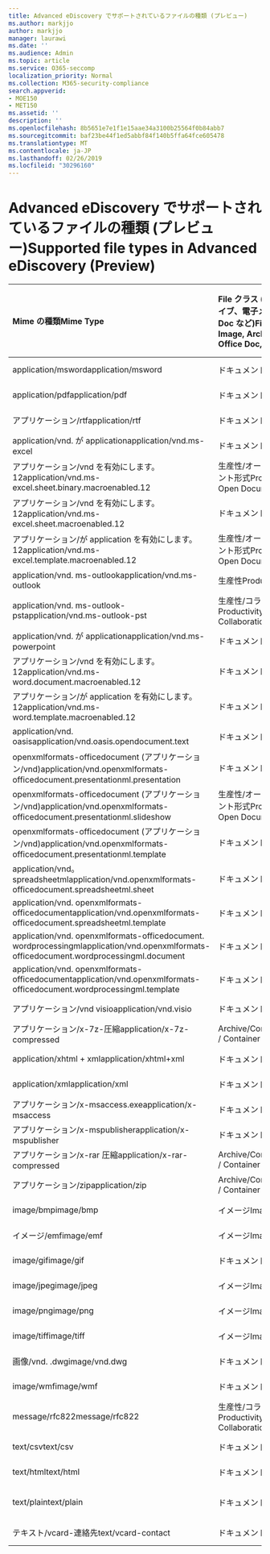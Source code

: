 ```yaml
---
title: Advanced eDiscovery でサポートされているファイルの種類 (プレビュー)
ms.author: markjjo
author: markjjo
manager: laurawi
ms.date: ''
ms.audience: Admin
ms.topic: article
ms.service: O365-seccomp
localization_priority: Normal
ms.collection: M365-security-compliance
search.appverid:
- MOE150
- MET150
ms.assetid: ''
description: ''
ms.openlocfilehash: 8b5651e7e1f1e15aae34a3100b25564f0b84abb7
ms.sourcegitcommit: baf23be44f1ed5abbf84f140b5ffa64fce605478
ms.translationtype: MT
ms.contentlocale: ja-JP
ms.lasthandoff: 02/26/2019
ms.locfileid: "30296160"
---
```

# <a name="supported-file-types-in-advanced-ediscovery-preview"></a><span data-ttu-id="bf7dd-102">Advanced eDiscovery でサポートされているファイルの種類 (プレビュー)</span><span class="sxs-lookup"><span data-stu-id="bf7dd-102">Supported file types in Advanced eDiscovery (Preview)</span></span>


| <span data-ttu-id="bf7dd-103">Mime の種類</span><span class="sxs-lookup"><span data-stu-id="bf7dd-103">Mime Type</span></span> | <span data-ttu-id="bf7dd-104">File クラス (画像、アーカイブ、電子メール、Office Doc など)</span><span class="sxs-lookup"><span data-stu-id="bf7dd-104">File Class (i.e. Image, Archive, Email, Office Doc, etc.)</span></span> | <span data-ttu-id="bf7dd-105">ネイティブビューアー</span><span class="sxs-lookup"><span data-stu-id="bf7dd-105">Native Viewer</span></span> | <span data-ttu-id="bf7dd-106">テキスト</span><span class="sxs-lookup"><span data-stu-id="bf7dd-106">Text</span></span> | <span data-ttu-id="bf7dd-107">ビューアーに注釈を付ける</span><span class="sxs-lookup"><span data-stu-id="bf7dd-107">Annotate Viewer</span></span> | <span data-ttu-id="bf7dd-108">コンテナーの抽出</span><span class="sxs-lookup"><span data-stu-id="bf7dd-108">Container Extraction</span></span> | <span data-ttu-id="bf7dd-109">可能な拡張機能</span><span class="sxs-lookup"><span data-stu-id="bf7dd-109">Possible Extensions</span></span> |
| :- | :- | :- | :- | :- | :- | :- |
| <span data-ttu-id="bf7dd-110">application/msword</span><span class="sxs-lookup"><span data-stu-id="bf7dd-110">application/msword</span></span> | <span data-ttu-id="bf7dd-111">ドキュメント</span><span class="sxs-lookup"><span data-stu-id="bf7dd-111">Document</span></span> | <span data-ttu-id="bf7dd-112">はい</span><span class="sxs-lookup"><span data-stu-id="bf7dd-112">Yes</span></span> | <span data-ttu-id="bf7dd-113">はい</span><span class="sxs-lookup"><span data-stu-id="bf7dd-113">Yes</span></span> | <span data-ttu-id="bf7dd-114">Yes</span><span class="sxs-lookup"><span data-stu-id="bf7dd-114">Yes</span></span> | <span data-ttu-id="bf7dd-115">なし</span><span class="sxs-lookup"><span data-stu-id="bf7dd-115">No</span></span> | <span data-ttu-id="bf7dd-116">.doc、.dat</span><span class="sxs-lookup"><span data-stu-id="bf7dd-116">.doc; .dat</span></span> |
| <span data-ttu-id="bf7dd-117">application/pdf</span><span class="sxs-lookup"><span data-stu-id="bf7dd-117">application/pdf</span></span> | <span data-ttu-id="bf7dd-118">ドキュメント</span><span class="sxs-lookup"><span data-stu-id="bf7dd-118">Document</span></span> | <span data-ttu-id="bf7dd-119">はい</span><span class="sxs-lookup"><span data-stu-id="bf7dd-119">Yes</span></span> | <span data-ttu-id="bf7dd-120">はい</span><span class="sxs-lookup"><span data-stu-id="bf7dd-120">Yes</span></span> | <span data-ttu-id="bf7dd-121">Yes</span><span class="sxs-lookup"><span data-stu-id="bf7dd-121">Yes</span></span> | <span data-ttu-id="bf7dd-122">なし</span><span class="sxs-lookup"><span data-stu-id="bf7dd-122">No</span></span> | <span data-ttu-id="bf7dd-123">.pdf</span><span class="sxs-lookup"><span data-stu-id="bf7dd-123">.pdf</span></span> |
| <span data-ttu-id="bf7dd-124">アプリケーション/rtf</span><span class="sxs-lookup"><span data-stu-id="bf7dd-124">application/rtf</span></span> | <span data-ttu-id="bf7dd-125">ドキュメント</span><span class="sxs-lookup"><span data-stu-id="bf7dd-125">Document</span></span> | <span data-ttu-id="bf7dd-126">はい</span><span class="sxs-lookup"><span data-stu-id="bf7dd-126">Yes</span></span> | <span data-ttu-id="bf7dd-127">はい</span><span class="sxs-lookup"><span data-stu-id="bf7dd-127">Yes</span></span> | <span data-ttu-id="bf7dd-128">Yes</span><span class="sxs-lookup"><span data-stu-id="bf7dd-128">Yes</span></span> | <span data-ttu-id="bf7dd-129">なし</span><span class="sxs-lookup"><span data-stu-id="bf7dd-129">No</span></span> | <span data-ttu-id="bf7dd-130">.rtf;。.doc</span><span class="sxs-lookup"><span data-stu-id="bf7dd-130">.rtf;.doc</span></span> |
| <span data-ttu-id="bf7dd-131">application/vnd. が application</span><span class="sxs-lookup"><span data-stu-id="bf7dd-131">application/vnd.ms-excel</span></span> | <span data-ttu-id="bf7dd-132">ドキュメント</span><span class="sxs-lookup"><span data-stu-id="bf7dd-132">Document</span></span> | <span data-ttu-id="bf7dd-133">はい</span><span class="sxs-lookup"><span data-stu-id="bf7dd-133">Yes</span></span> | <span data-ttu-id="bf7dd-134">はい</span><span class="sxs-lookup"><span data-stu-id="bf7dd-134">Yes</span></span> | <span data-ttu-id="bf7dd-135">Yes</span><span class="sxs-lookup"><span data-stu-id="bf7dd-135">Yes</span></span> | <span data-ttu-id="bf7dd-136">なし</span><span class="sxs-lookup"><span data-stu-id="bf7dd-136">No</span></span> | <span data-ttu-id="bf7dd-137">.xls、.dat</span><span class="sxs-lookup"><span data-stu-id="bf7dd-137">.xls; .dat</span></span> |
| <span data-ttu-id="bf7dd-138">アプリケーション/vnd を有効にします。12</span><span class="sxs-lookup"><span data-stu-id="bf7dd-138">application/vnd.ms-excel.sheet.binary.macroenabled.12</span></span> | <span data-ttu-id="bf7dd-139">生産性/オープンドキュメント形式</span><span class="sxs-lookup"><span data-stu-id="bf7dd-139">Productivity / Open Document Format</span></span> | <span data-ttu-id="bf7dd-140">はい</span><span class="sxs-lookup"><span data-stu-id="bf7dd-140">Yes</span></span> | <span data-ttu-id="bf7dd-141">Yes</span><span class="sxs-lookup"><span data-stu-id="bf7dd-141">Yes</span></span> | <span data-ttu-id="bf7dd-142">×</span><span class="sxs-lookup"><span data-stu-id="bf7dd-142">No</span></span> | <span data-ttu-id="bf7dd-143">いいえ</span><span class="sxs-lookup"><span data-stu-id="bf7dd-143">No</span></span> | <span data-ttu-id="bf7dd-144">.xlsb</span><span class="sxs-lookup"><span data-stu-id="bf7dd-144">.xlsb</span></span> |
| <span data-ttu-id="bf7dd-145">アプリケーション/vnd を有効にします。12</span><span class="sxs-lookup"><span data-stu-id="bf7dd-145">application/vnd.ms-excel.sheet.macroenabled.12</span></span> | <span data-ttu-id="bf7dd-146">ドキュメント</span><span class="sxs-lookup"><span data-stu-id="bf7dd-146">Document</span></span> | <span data-ttu-id="bf7dd-147">はい</span><span class="sxs-lookup"><span data-stu-id="bf7dd-147">Yes</span></span> | <span data-ttu-id="bf7dd-148">はい</span><span class="sxs-lookup"><span data-stu-id="bf7dd-148">Yes</span></span> | <span data-ttu-id="bf7dd-149">Yes</span><span class="sxs-lookup"><span data-stu-id="bf7dd-149">Yes</span></span> | <span data-ttu-id="bf7dd-150">なし</span><span class="sxs-lookup"><span data-stu-id="bf7dd-150">No</span></span> | <span data-ttu-id="bf7dd-151">.xlsm</span><span class="sxs-lookup"><span data-stu-id="bf7dd-151">.xlsm</span></span> |
| <span data-ttu-id="bf7dd-152">アプリケーション/が application を有効にします。12</span><span class="sxs-lookup"><span data-stu-id="bf7dd-152">application/vnd.ms-excel.template.macroenabled.12</span></span> | <span data-ttu-id="bf7dd-153">生産性/オープンドキュメント形式</span><span class="sxs-lookup"><span data-stu-id="bf7dd-153">Productivity / Open Document Format</span></span> | <span data-ttu-id="bf7dd-154">いいえ</span><span class="sxs-lookup"><span data-stu-id="bf7dd-154">No</span></span> | <span data-ttu-id="bf7dd-155">はい</span><span class="sxs-lookup"><span data-stu-id="bf7dd-155">Yes</span></span> | <span data-ttu-id="bf7dd-156">×</span><span class="sxs-lookup"><span data-stu-id="bf7dd-156">No</span></span> | <span data-ttu-id="bf7dd-157">いいえ</span><span class="sxs-lookup"><span data-stu-id="bf7dd-157">No</span></span> | <span data-ttu-id="bf7dd-158">.xltm</span><span class="sxs-lookup"><span data-stu-id="bf7dd-158">.xltm</span></span> |
| <span data-ttu-id="bf7dd-159">application/vnd. ms-outlook</span><span class="sxs-lookup"><span data-stu-id="bf7dd-159">application/vnd.ms-outlook</span></span> | <span data-ttu-id="bf7dd-160">生産性</span><span class="sxs-lookup"><span data-stu-id="bf7dd-160">Productivity</span></span> | <span data-ttu-id="bf7dd-161">いいえ</span><span class="sxs-lookup"><span data-stu-id="bf7dd-161">No</span></span> | <span data-ttu-id="bf7dd-162">いいえ</span><span class="sxs-lookup"><span data-stu-id="bf7dd-162">No</span></span> | <span data-ttu-id="bf7dd-163">いいえ</span><span class="sxs-lookup"><span data-stu-id="bf7dd-163">No</span></span> | <span data-ttu-id="bf7dd-164">いいえ</span><span class="sxs-lookup"><span data-stu-id="bf7dd-164">No</span></span> | <span data-ttu-id="bf7dd-165">.msg</span><span class="sxs-lookup"><span data-stu-id="bf7dd-165">.msg</span></span> |
| <span data-ttu-id="bf7dd-166">application/vnd. ms-outlook-pst</span><span class="sxs-lookup"><span data-stu-id="bf7dd-166">application/vnd.ms-outlook-pst</span></span> | <span data-ttu-id="bf7dd-167">生産性/コラボレーション</span><span class="sxs-lookup"><span data-stu-id="bf7dd-167">Productivity / Collaboration</span></span> | <span data-ttu-id="bf7dd-168">いいえ</span><span class="sxs-lookup"><span data-stu-id="bf7dd-168">No</span></span> | <span data-ttu-id="bf7dd-169">いいえ</span><span class="sxs-lookup"><span data-stu-id="bf7dd-169">No</span></span> | <span data-ttu-id="bf7dd-170">いいえ</span><span class="sxs-lookup"><span data-stu-id="bf7dd-170">No</span></span> | <span data-ttu-id="bf7dd-171">はい</span><span class="sxs-lookup"><span data-stu-id="bf7dd-171">Yes</span></span> | <span data-ttu-id="bf7dd-172">.pst</span><span class="sxs-lookup"><span data-stu-id="bf7dd-172">.pst</span></span> |
| <span data-ttu-id="bf7dd-173">application/vnd. が application</span><span class="sxs-lookup"><span data-stu-id="bf7dd-173">application/vnd.ms-powerpoint</span></span> | <span data-ttu-id="bf7dd-174">ドキュメント</span><span class="sxs-lookup"><span data-stu-id="bf7dd-174">Document</span></span> | <span data-ttu-id="bf7dd-175">はい</span><span class="sxs-lookup"><span data-stu-id="bf7dd-175">Yes</span></span> | <span data-ttu-id="bf7dd-176">はい</span><span class="sxs-lookup"><span data-stu-id="bf7dd-176">Yes</span></span> | <span data-ttu-id="bf7dd-177">Yes</span><span class="sxs-lookup"><span data-stu-id="bf7dd-177">Yes</span></span> | <span data-ttu-id="bf7dd-178">なし</span><span class="sxs-lookup"><span data-stu-id="bf7dd-178">No</span></span> | <span data-ttu-id="bf7dd-179">.ppt; .pps;。なべ</span><span class="sxs-lookup"><span data-stu-id="bf7dd-179">.ppt; .pps;.pot</span></span> |
| <span data-ttu-id="bf7dd-180">アプリケーション/vnd を有効にします。12</span><span class="sxs-lookup"><span data-stu-id="bf7dd-180">application/vnd.ms-word.document.macroenabled.12</span></span> | <span data-ttu-id="bf7dd-181">ドキュメント</span><span class="sxs-lookup"><span data-stu-id="bf7dd-181">Document</span></span> | <span data-ttu-id="bf7dd-182">はい</span><span class="sxs-lookup"><span data-stu-id="bf7dd-182">Yes</span></span> | <span data-ttu-id="bf7dd-183">はい</span><span class="sxs-lookup"><span data-stu-id="bf7dd-183">Yes</span></span> | <span data-ttu-id="bf7dd-184">Yes</span><span class="sxs-lookup"><span data-stu-id="bf7dd-184">Yes</span></span> | <span data-ttu-id="bf7dd-185">なし</span><span class="sxs-lookup"><span data-stu-id="bf7dd-185">No</span></span> | <span data-ttu-id="bf7dd-186">.docm</span><span class="sxs-lookup"><span data-stu-id="bf7dd-186">.docm</span></span> |
| <span data-ttu-id="bf7dd-187">アプリケーション/が application を有効にします。12</span><span class="sxs-lookup"><span data-stu-id="bf7dd-187">application/vnd.ms-word.template.macroenabled.12</span></span> | <span data-ttu-id="bf7dd-188">ドキュメント</span><span class="sxs-lookup"><span data-stu-id="bf7dd-188">Document</span></span> | <span data-ttu-id="bf7dd-189">はい</span><span class="sxs-lookup"><span data-stu-id="bf7dd-189">Yes</span></span> | <span data-ttu-id="bf7dd-190">はい</span><span class="sxs-lookup"><span data-stu-id="bf7dd-190">Yes</span></span> | <span data-ttu-id="bf7dd-191">Yes</span><span class="sxs-lookup"><span data-stu-id="bf7dd-191">Yes</span></span> | <span data-ttu-id="bf7dd-192">なし</span><span class="sxs-lookup"><span data-stu-id="bf7dd-192">No</span></span> | <span data-ttu-id="bf7dd-193">.dotm</span><span class="sxs-lookup"><span data-stu-id="bf7dd-193">.dotm</span></span> |
| <span data-ttu-id="bf7dd-194">application/vnd. oasis</span><span class="sxs-lookup"><span data-stu-id="bf7dd-194">application/vnd.oasis.opendocument.text</span></span> | <span data-ttu-id="bf7dd-195">ドキュメント</span><span class="sxs-lookup"><span data-stu-id="bf7dd-195">Document</span></span> | <span data-ttu-id="bf7dd-196">はい</span><span class="sxs-lookup"><span data-stu-id="bf7dd-196">Yes</span></span> | <span data-ttu-id="bf7dd-197">はい</span><span class="sxs-lookup"><span data-stu-id="bf7dd-197">Yes</span></span> | <span data-ttu-id="bf7dd-198">Yes</span><span class="sxs-lookup"><span data-stu-id="bf7dd-198">Yes</span></span> | <span data-ttu-id="bf7dd-199">なし</span><span class="sxs-lookup"><span data-stu-id="bf7dd-199">No</span></span> | <span data-ttu-id="bf7dd-200">odt</span><span class="sxs-lookup"><span data-stu-id="bf7dd-200">.odt;</span></span>  |
| <span data-ttu-id="bf7dd-201">openxmlformats-officedocument (アプリケーション/vnd)</span><span class="sxs-lookup"><span data-stu-id="bf7dd-201">application/vnd.openxmlformats-officedocument.presentationml.presentation</span></span> | <span data-ttu-id="bf7dd-202">ドキュメント</span><span class="sxs-lookup"><span data-stu-id="bf7dd-202">Document</span></span> | <span data-ttu-id="bf7dd-203">はい</span><span class="sxs-lookup"><span data-stu-id="bf7dd-203">Yes</span></span> | <span data-ttu-id="bf7dd-204">はい</span><span class="sxs-lookup"><span data-stu-id="bf7dd-204">Yes</span></span> | <span data-ttu-id="bf7dd-205">Yes</span><span class="sxs-lookup"><span data-stu-id="bf7dd-205">Yes</span></span> | <span data-ttu-id="bf7dd-206">なし</span><span class="sxs-lookup"><span data-stu-id="bf7dd-206">No</span></span> | <span data-ttu-id="bf7dd-207">.pptx</span><span class="sxs-lookup"><span data-stu-id="bf7dd-207">.pptx</span></span> |
| <span data-ttu-id="bf7dd-208">openxmlformats-officedocument (アプリケーション/vnd)</span><span class="sxs-lookup"><span data-stu-id="bf7dd-208">application/vnd.openxmlformats-officedocument.presentationml.slideshow</span></span> | <span data-ttu-id="bf7dd-209">生産性/オープンドキュメント形式</span><span class="sxs-lookup"><span data-stu-id="bf7dd-209">Productivity / Open Document Format</span></span> | <span data-ttu-id="bf7dd-210">はい</span><span class="sxs-lookup"><span data-stu-id="bf7dd-210">Yes</span></span> | <span data-ttu-id="bf7dd-211">はい</span><span class="sxs-lookup"><span data-stu-id="bf7dd-211">Yes</span></span> | <span data-ttu-id="bf7dd-212">Yes</span><span class="sxs-lookup"><span data-stu-id="bf7dd-212">Yes</span></span> | <span data-ttu-id="bf7dd-213">なし</span><span class="sxs-lookup"><span data-stu-id="bf7dd-213">No</span></span> | <span data-ttu-id="bf7dd-214">. ppsx</span><span class="sxs-lookup"><span data-stu-id="bf7dd-214">.ppsx</span></span> |
| <span data-ttu-id="bf7dd-215">openxmlformats-officedocument (アプリケーション/vnd)</span><span class="sxs-lookup"><span data-stu-id="bf7dd-215">application/vnd.openxmlformats-officedocument.presentationml.template</span></span> | <span data-ttu-id="bf7dd-216">ドキュメント</span><span class="sxs-lookup"><span data-stu-id="bf7dd-216">Document</span></span> | <span data-ttu-id="bf7dd-217">はい</span><span class="sxs-lookup"><span data-stu-id="bf7dd-217">Yes</span></span> | <span data-ttu-id="bf7dd-218">はい</span><span class="sxs-lookup"><span data-stu-id="bf7dd-218">Yes</span></span> | <span data-ttu-id="bf7dd-219">Yes</span><span class="sxs-lookup"><span data-stu-id="bf7dd-219">Yes</span></span> | <span data-ttu-id="bf7dd-220">なし</span><span class="sxs-lookup"><span data-stu-id="bf7dd-220">No</span></span> | <span data-ttu-id="bf7dd-221">.potx</span><span class="sxs-lookup"><span data-stu-id="bf7dd-221">.potx</span></span> |
| <span data-ttu-id="bf7dd-222">application/vnd。 spreadsheetml</span><span class="sxs-lookup"><span data-stu-id="bf7dd-222">application/vnd.openxmlformats-officedocument.spreadsheetml.sheet</span></span> | <span data-ttu-id="bf7dd-223">ドキュメント</span><span class="sxs-lookup"><span data-stu-id="bf7dd-223">Document</span></span> | <span data-ttu-id="bf7dd-224">はい</span><span class="sxs-lookup"><span data-stu-id="bf7dd-224">Yes</span></span> | <span data-ttu-id="bf7dd-225">はい</span><span class="sxs-lookup"><span data-stu-id="bf7dd-225">Yes</span></span> | <span data-ttu-id="bf7dd-226">Yes</span><span class="sxs-lookup"><span data-stu-id="bf7dd-226">Yes</span></span> | <span data-ttu-id="bf7dd-227">なし</span><span class="sxs-lookup"><span data-stu-id="bf7dd-227">No</span></span> | <span data-ttu-id="bf7dd-228">.xlsx</span><span class="sxs-lookup"><span data-stu-id="bf7dd-228">.xlsx</span></span> |
| <span data-ttu-id="bf7dd-229">application/vnd. openxmlformats-officedocument</span><span class="sxs-lookup"><span data-stu-id="bf7dd-229">application/vnd.openxmlformats-officedocument.spreadsheetml.template</span></span> | <span data-ttu-id="bf7dd-230">ドキュメント</span><span class="sxs-lookup"><span data-stu-id="bf7dd-230">Document</span></span> | <span data-ttu-id="bf7dd-231">はい</span><span class="sxs-lookup"><span data-stu-id="bf7dd-231">Yes</span></span> | <span data-ttu-id="bf7dd-232">はい</span><span class="sxs-lookup"><span data-stu-id="bf7dd-232">Yes</span></span> | <span data-ttu-id="bf7dd-233">Yes</span><span class="sxs-lookup"><span data-stu-id="bf7dd-233">Yes</span></span> | <span data-ttu-id="bf7dd-234">なし</span><span class="sxs-lookup"><span data-stu-id="bf7dd-234">No</span></span> | <span data-ttu-id="bf7dd-235">.xltx</span><span class="sxs-lookup"><span data-stu-id="bf7dd-235">.xltx</span></span> |
| <span data-ttu-id="bf7dd-236">application/vnd. openxmlformats-officedocument. wordprocessingml</span><span class="sxs-lookup"><span data-stu-id="bf7dd-236">application/vnd.openxmlformats-officedocument.wordprocessingml.document</span></span> | <span data-ttu-id="bf7dd-237">ドキュメント</span><span class="sxs-lookup"><span data-stu-id="bf7dd-237">Document</span></span> | <span data-ttu-id="bf7dd-238">はい</span><span class="sxs-lookup"><span data-stu-id="bf7dd-238">Yes</span></span> | <span data-ttu-id="bf7dd-239">はい</span><span class="sxs-lookup"><span data-stu-id="bf7dd-239">Yes</span></span> | <span data-ttu-id="bf7dd-240">Yes</span><span class="sxs-lookup"><span data-stu-id="bf7dd-240">Yes</span></span> | <span data-ttu-id="bf7dd-241">なし</span><span class="sxs-lookup"><span data-stu-id="bf7dd-241">No</span></span> | <span data-ttu-id="bf7dd-242">.docx</span><span class="sxs-lookup"><span data-stu-id="bf7dd-242">.docx</span></span> |
| <span data-ttu-id="bf7dd-243">application/vnd. openxmlformats-officedocument</span><span class="sxs-lookup"><span data-stu-id="bf7dd-243">application/vnd.openxmlformats-officedocument.wordprocessingml.template</span></span> | <span data-ttu-id="bf7dd-244">ドキュメント</span><span class="sxs-lookup"><span data-stu-id="bf7dd-244">Document</span></span> | <span data-ttu-id="bf7dd-245">はい</span><span class="sxs-lookup"><span data-stu-id="bf7dd-245">Yes</span></span> | <span data-ttu-id="bf7dd-246">はい</span><span class="sxs-lookup"><span data-stu-id="bf7dd-246">Yes</span></span> | <span data-ttu-id="bf7dd-247">Yes</span><span class="sxs-lookup"><span data-stu-id="bf7dd-247">Yes</span></span> | <span data-ttu-id="bf7dd-248">なし</span><span class="sxs-lookup"><span data-stu-id="bf7dd-248">No</span></span> | <span data-ttu-id="bf7dd-249">.dotx</span><span class="sxs-lookup"><span data-stu-id="bf7dd-249">.dotx</span></span> |
| <span data-ttu-id="bf7dd-250">アプリケーション/vnd visio</span><span class="sxs-lookup"><span data-stu-id="bf7dd-250">application/vnd.visio</span></span> | <span data-ttu-id="bf7dd-251">ドキュメント</span><span class="sxs-lookup"><span data-stu-id="bf7dd-251">Document</span></span> | <span data-ttu-id="bf7dd-252">はい</span><span class="sxs-lookup"><span data-stu-id="bf7dd-252">Yes</span></span> | <span data-ttu-id="bf7dd-253">はい</span><span class="sxs-lookup"><span data-stu-id="bf7dd-253">Yes</span></span> | <span data-ttu-id="bf7dd-254">Yes</span><span class="sxs-lookup"><span data-stu-id="bf7dd-254">Yes</span></span> | <span data-ttu-id="bf7dd-255">なし</span><span class="sxs-lookup"><span data-stu-id="bf7dd-255">No</span></span> | <span data-ttu-id="bf7dd-256">.vsd</span><span class="sxs-lookup"><span data-stu-id="bf7dd-256">.vsd</span></span> |
| <span data-ttu-id="bf7dd-257">アプリケーション/x-7z-圧縮</span><span class="sxs-lookup"><span data-stu-id="bf7dd-257">application/x-7z-compressed</span></span> | <span data-ttu-id="bf7dd-258">Archive/Container</span><span class="sxs-lookup"><span data-stu-id="bf7dd-258">Archive / Container</span></span> | <span data-ttu-id="bf7dd-259">いいえ</span><span class="sxs-lookup"><span data-stu-id="bf7dd-259">No</span></span> | <span data-ttu-id="bf7dd-260">いいえ</span><span class="sxs-lookup"><span data-stu-id="bf7dd-260">No</span></span> | <span data-ttu-id="bf7dd-261">いいえ</span><span class="sxs-lookup"><span data-stu-id="bf7dd-261">No</span></span> | <span data-ttu-id="bf7dd-262">はい</span><span class="sxs-lookup"><span data-stu-id="bf7dd-262">Yes</span></span> | <span data-ttu-id="bf7dd-263">. 7z</span><span class="sxs-lookup"><span data-stu-id="bf7dd-263">.7z</span></span> |
| <span data-ttu-id="bf7dd-264">application/xhtml + xml</span><span class="sxs-lookup"><span data-stu-id="bf7dd-264">application/xhtml+xml</span></span> | <span data-ttu-id="bf7dd-265">ドキュメント</span><span class="sxs-lookup"><span data-stu-id="bf7dd-265">Document</span></span> | <span data-ttu-id="bf7dd-266">はい</span><span class="sxs-lookup"><span data-stu-id="bf7dd-266">Yes</span></span> | <span data-ttu-id="bf7dd-267">はい</span><span class="sxs-lookup"><span data-stu-id="bf7dd-267">Yes</span></span> | <span data-ttu-id="bf7dd-268">Yes</span><span class="sxs-lookup"><span data-stu-id="bf7dd-268">Yes</span></span> | <span data-ttu-id="bf7dd-269">なし</span><span class="sxs-lookup"><span data-stu-id="bf7dd-269">No</span></span> | <span data-ttu-id="bf7dd-270">xhtml</span><span class="sxs-lookup"><span data-stu-id="bf7dd-270">.xhtml</span></span> |
| <span data-ttu-id="bf7dd-271">application/xml</span><span class="sxs-lookup"><span data-stu-id="bf7dd-271">application/xml</span></span> | <span data-ttu-id="bf7dd-272">ドキュメント</span><span class="sxs-lookup"><span data-stu-id="bf7dd-272">Document</span></span> | <span data-ttu-id="bf7dd-273">はい</span><span class="sxs-lookup"><span data-stu-id="bf7dd-273">Yes</span></span> | <span data-ttu-id="bf7dd-274">はい</span><span class="sxs-lookup"><span data-stu-id="bf7dd-274">Yes</span></span> | <span data-ttu-id="bf7dd-275">Yes</span><span class="sxs-lookup"><span data-stu-id="bf7dd-275">Yes</span></span> | <span data-ttu-id="bf7dd-276">いいえ</span><span class="sxs-lookup"><span data-stu-id="bf7dd-276">No</span></span> | <span data-ttu-id="bf7dd-277">.xml</span><span class="sxs-lookup"><span data-stu-id="bf7dd-277">.xml</span></span> |
| <span data-ttu-id="bf7dd-278">アプリケーション/x-msaccess.exe</span><span class="sxs-lookup"><span data-stu-id="bf7dd-278">application/x-msaccess</span></span> | <span data-ttu-id="bf7dd-279">ドキュメント</span><span class="sxs-lookup"><span data-stu-id="bf7dd-279">Document</span></span> | <span data-ttu-id="bf7dd-280">はい</span><span class="sxs-lookup"><span data-stu-id="bf7dd-280">Yes</span></span> | <span data-ttu-id="bf7dd-281">はい</span><span class="sxs-lookup"><span data-stu-id="bf7dd-281">Yes</span></span> | <span data-ttu-id="bf7dd-282">Yes</span><span class="sxs-lookup"><span data-stu-id="bf7dd-282">Yes</span></span> | <span data-ttu-id="bf7dd-283">なし</span><span class="sxs-lookup"><span data-stu-id="bf7dd-283">No</span></span> | <span data-ttu-id="bf7dd-284">.mdb</span><span class="sxs-lookup"><span data-stu-id="bf7dd-284">.mdb</span></span> |
| <span data-ttu-id="bf7dd-285">アプリケーション/x-mspublisher</span><span class="sxs-lookup"><span data-stu-id="bf7dd-285">application/x-mspublisher</span></span> | <span data-ttu-id="bf7dd-286">ドキュメント</span><span class="sxs-lookup"><span data-stu-id="bf7dd-286">Document</span></span> | <span data-ttu-id="bf7dd-287">はい</span><span class="sxs-lookup"><span data-stu-id="bf7dd-287">Yes</span></span> | <span data-ttu-id="bf7dd-288">はい</span><span class="sxs-lookup"><span data-stu-id="bf7dd-288">Yes</span></span> | <span data-ttu-id="bf7dd-289">Yes</span><span class="sxs-lookup"><span data-stu-id="bf7dd-289">Yes</span></span> | <span data-ttu-id="bf7dd-290">なし</span><span class="sxs-lookup"><span data-stu-id="bf7dd-290">No</span></span> | <span data-ttu-id="bf7dd-291">.pub</span><span class="sxs-lookup"><span data-stu-id="bf7dd-291">.pub</span></span> |
| <span data-ttu-id="bf7dd-292">アプリケーション/x-rar 圧縮</span><span class="sxs-lookup"><span data-stu-id="bf7dd-292">application/x-rar-compressed</span></span> | <span data-ttu-id="bf7dd-293">Archive/Container</span><span class="sxs-lookup"><span data-stu-id="bf7dd-293">Archive / Container</span></span> | <span data-ttu-id="bf7dd-294">いいえ</span><span class="sxs-lookup"><span data-stu-id="bf7dd-294">No</span></span> | <span data-ttu-id="bf7dd-295">いいえ</span><span class="sxs-lookup"><span data-stu-id="bf7dd-295">No</span></span> | <span data-ttu-id="bf7dd-296">いいえ</span><span class="sxs-lookup"><span data-stu-id="bf7dd-296">No</span></span> | <span data-ttu-id="bf7dd-297">はい</span><span class="sxs-lookup"><span data-stu-id="bf7dd-297">Yes</span></span> | <span data-ttu-id="bf7dd-298">rar</span><span class="sxs-lookup"><span data-stu-id="bf7dd-298">.rar</span></span> |
| <span data-ttu-id="bf7dd-299">アプリケーション/zip</span><span class="sxs-lookup"><span data-stu-id="bf7dd-299">application/zip</span></span> | <span data-ttu-id="bf7dd-300">Archive/Container</span><span class="sxs-lookup"><span data-stu-id="bf7dd-300">Archive / Container</span></span> | <span data-ttu-id="bf7dd-301">いいえ</span><span class="sxs-lookup"><span data-stu-id="bf7dd-301">No</span></span> | <span data-ttu-id="bf7dd-302">いいえ</span><span class="sxs-lookup"><span data-stu-id="bf7dd-302">No</span></span> | <span data-ttu-id="bf7dd-303">いいえ</span><span class="sxs-lookup"><span data-stu-id="bf7dd-303">No</span></span> | <span data-ttu-id="bf7dd-304">はい</span><span class="sxs-lookup"><span data-stu-id="bf7dd-304">Yes</span></span> | <span data-ttu-id="bf7dd-305">.zip</span><span class="sxs-lookup"><span data-stu-id="bf7dd-305">.zip</span></span> |
| <span data-ttu-id="bf7dd-306">image/bmp</span><span class="sxs-lookup"><span data-stu-id="bf7dd-306">image/bmp</span></span> | <span data-ttu-id="bf7dd-307">イメージ</span><span class="sxs-lookup"><span data-stu-id="bf7dd-307">Image</span></span> | <span data-ttu-id="bf7dd-308">はい</span><span class="sxs-lookup"><span data-stu-id="bf7dd-308">Yes</span></span> | <span data-ttu-id="bf7dd-309">はい</span><span class="sxs-lookup"><span data-stu-id="bf7dd-309">Yes</span></span> | <span data-ttu-id="bf7dd-310">Yes</span><span class="sxs-lookup"><span data-stu-id="bf7dd-310">Yes</span></span> | <span data-ttu-id="bf7dd-311">なし</span><span class="sxs-lookup"><span data-stu-id="bf7dd-311">No</span></span> | <span data-ttu-id="bf7dd-312">.bmp</span><span class="sxs-lookup"><span data-stu-id="bf7dd-312">.bmp</span></span> |
| <span data-ttu-id="bf7dd-313">イメージ/emf</span><span class="sxs-lookup"><span data-stu-id="bf7dd-313">image/emf</span></span> | <span data-ttu-id="bf7dd-314">イメージ</span><span class="sxs-lookup"><span data-stu-id="bf7dd-314">Image</span></span> | <span data-ttu-id="bf7dd-315">はい</span><span class="sxs-lookup"><span data-stu-id="bf7dd-315">Yes</span></span> | <span data-ttu-id="bf7dd-316">はい</span><span class="sxs-lookup"><span data-stu-id="bf7dd-316">Yes</span></span> | <span data-ttu-id="bf7dd-317">Yes</span><span class="sxs-lookup"><span data-stu-id="bf7dd-317">Yes</span></span> | <span data-ttu-id="bf7dd-318">なし</span><span class="sxs-lookup"><span data-stu-id="bf7dd-318">No</span></span> | <span data-ttu-id="bf7dd-319">.emf</span><span class="sxs-lookup"><span data-stu-id="bf7dd-319">.emf</span></span> |
| <span data-ttu-id="bf7dd-320">image/gif</span><span class="sxs-lookup"><span data-stu-id="bf7dd-320">image/gif</span></span> | <span data-ttu-id="bf7dd-321">ドキュメント</span><span class="sxs-lookup"><span data-stu-id="bf7dd-321">Document</span></span> | <span data-ttu-id="bf7dd-322">はい</span><span class="sxs-lookup"><span data-stu-id="bf7dd-322">Yes</span></span> | <span data-ttu-id="bf7dd-323">はい</span><span class="sxs-lookup"><span data-stu-id="bf7dd-323">Yes</span></span> | <span data-ttu-id="bf7dd-324">Yes</span><span class="sxs-lookup"><span data-stu-id="bf7dd-324">Yes</span></span> | <span data-ttu-id="bf7dd-325">なし</span><span class="sxs-lookup"><span data-stu-id="bf7dd-325">No</span></span> | <span data-ttu-id="bf7dd-326">.gif</span><span class="sxs-lookup"><span data-stu-id="bf7dd-326">.gif</span></span> |
| <span data-ttu-id="bf7dd-327">image/jpeg</span><span class="sxs-lookup"><span data-stu-id="bf7dd-327">image/jpeg</span></span> | <span data-ttu-id="bf7dd-328">イメージ</span><span class="sxs-lookup"><span data-stu-id="bf7dd-328">Image</span></span> | <span data-ttu-id="bf7dd-329">はい</span><span class="sxs-lookup"><span data-stu-id="bf7dd-329">Yes</span></span> | <span data-ttu-id="bf7dd-330">はい</span><span class="sxs-lookup"><span data-stu-id="bf7dd-330">Yes</span></span> | <span data-ttu-id="bf7dd-331">Yes</span><span class="sxs-lookup"><span data-stu-id="bf7dd-331">Yes</span></span> | <span data-ttu-id="bf7dd-332">なし</span><span class="sxs-lookup"><span data-stu-id="bf7dd-332">No</span></span> | <span data-ttu-id="bf7dd-333">.jpg、.jpeg、...jpgt</span><span class="sxs-lookup"><span data-stu-id="bf7dd-333">.jpg; .jpeg; .dat;.jpgt</span></span> |
| <span data-ttu-id="bf7dd-334">image/png</span><span class="sxs-lookup"><span data-stu-id="bf7dd-334">image/png</span></span> | <span data-ttu-id="bf7dd-335">イメージ</span><span class="sxs-lookup"><span data-stu-id="bf7dd-335">Image</span></span> | <span data-ttu-id="bf7dd-336">はい</span><span class="sxs-lookup"><span data-stu-id="bf7dd-336">Yes</span></span> | <span data-ttu-id="bf7dd-337">はい</span><span class="sxs-lookup"><span data-stu-id="bf7dd-337">Yes</span></span> | <span data-ttu-id="bf7dd-338">Yes</span><span class="sxs-lookup"><span data-stu-id="bf7dd-338">Yes</span></span> | <span data-ttu-id="bf7dd-339">なし</span><span class="sxs-lookup"><span data-stu-id="bf7dd-339">No</span></span> | <span data-ttu-id="bf7dd-340">.png</span><span class="sxs-lookup"><span data-stu-id="bf7dd-340">.png</span></span> |
| <span data-ttu-id="bf7dd-341">image/tiff</span><span class="sxs-lookup"><span data-stu-id="bf7dd-341">image/tiff</span></span> | <span data-ttu-id="bf7dd-342">イメージ</span><span class="sxs-lookup"><span data-stu-id="bf7dd-342">Image</span></span> | <span data-ttu-id="bf7dd-343">はい</span><span class="sxs-lookup"><span data-stu-id="bf7dd-343">Yes</span></span> | <span data-ttu-id="bf7dd-344">はい</span><span class="sxs-lookup"><span data-stu-id="bf7dd-344">Yes</span></span> | <span data-ttu-id="bf7dd-345">Yes</span><span class="sxs-lookup"><span data-stu-id="bf7dd-345">Yes</span></span> | <span data-ttu-id="bf7dd-346">いいえ</span><span class="sxs-lookup"><span data-stu-id="bf7dd-346">No</span></span> | <span data-ttu-id="bf7dd-347">.tif</span><span class="sxs-lookup"><span data-stu-id="bf7dd-347">.tif</span></span> |
| <span data-ttu-id="bf7dd-348">画像/vnd. .dwg</span><span class="sxs-lookup"><span data-stu-id="bf7dd-348">image/vnd.dwg</span></span> | <span data-ttu-id="bf7dd-349">ドキュメント</span><span class="sxs-lookup"><span data-stu-id="bf7dd-349">Document</span></span> | <span data-ttu-id="bf7dd-350">はい</span><span class="sxs-lookup"><span data-stu-id="bf7dd-350">Yes</span></span> | <span data-ttu-id="bf7dd-351">はい</span><span class="sxs-lookup"><span data-stu-id="bf7dd-351">Yes</span></span> | <span data-ttu-id="bf7dd-352">Yes</span><span class="sxs-lookup"><span data-stu-id="bf7dd-352">Yes</span></span> | <span data-ttu-id="bf7dd-353">なし</span><span class="sxs-lookup"><span data-stu-id="bf7dd-353">No</span></span> | <span data-ttu-id="bf7dd-354">.dwg;。dxf</span><span class="sxs-lookup"><span data-stu-id="bf7dd-354">.dwg;.dxf;</span></span> |
| <span data-ttu-id="bf7dd-355">image/wmf</span><span class="sxs-lookup"><span data-stu-id="bf7dd-355">image/wmf</span></span> | <span data-ttu-id="bf7dd-356">ドキュメント</span><span class="sxs-lookup"><span data-stu-id="bf7dd-356">Document</span></span> | <span data-ttu-id="bf7dd-357">はい</span><span class="sxs-lookup"><span data-stu-id="bf7dd-357">Yes</span></span> | <span data-ttu-id="bf7dd-358">はい</span><span class="sxs-lookup"><span data-stu-id="bf7dd-358">Yes</span></span> | <span data-ttu-id="bf7dd-359">Yes</span><span class="sxs-lookup"><span data-stu-id="bf7dd-359">Yes</span></span> | <span data-ttu-id="bf7dd-360">なし</span><span class="sxs-lookup"><span data-stu-id="bf7dd-360">No</span></span> | <span data-ttu-id="bf7dd-361">.wmf</span><span class="sxs-lookup"><span data-stu-id="bf7dd-361">.wmf</span></span> |
| <span data-ttu-id="bf7dd-362">message/rfc822</span><span class="sxs-lookup"><span data-stu-id="bf7dd-362">message/rfc822</span></span> | <span data-ttu-id="bf7dd-363">生産性/コラボレーション</span><span class="sxs-lookup"><span data-stu-id="bf7dd-363">Productivity / Collaboration</span></span> | <span data-ttu-id="bf7dd-364">いいえ</span><span class="sxs-lookup"><span data-stu-id="bf7dd-364">No</span></span> | <span data-ttu-id="bf7dd-365">いいえ</span><span class="sxs-lookup"><span data-stu-id="bf7dd-365">No</span></span> | <span data-ttu-id="bf7dd-366">いいえ</span><span class="sxs-lookup"><span data-stu-id="bf7dd-366">No</span></span> | <span data-ttu-id="bf7dd-367">いいえ</span><span class="sxs-lookup"><span data-stu-id="bf7dd-367">No</span></span> | <span data-ttu-id="bf7dd-368">.eml</span><span class="sxs-lookup"><span data-stu-id="bf7dd-368">.eml</span></span> |
| <span data-ttu-id="bf7dd-369">text/csv</span><span class="sxs-lookup"><span data-stu-id="bf7dd-369">text/csv</span></span> | <span data-ttu-id="bf7dd-370">ドキュメント</span><span class="sxs-lookup"><span data-stu-id="bf7dd-370">Document</span></span> | <span data-ttu-id="bf7dd-371">はい</span><span class="sxs-lookup"><span data-stu-id="bf7dd-371">Yes</span></span> | <span data-ttu-id="bf7dd-372">はい</span><span class="sxs-lookup"><span data-stu-id="bf7dd-372">Yes</span></span> | <span data-ttu-id="bf7dd-373">Yes</span><span class="sxs-lookup"><span data-stu-id="bf7dd-373">Yes</span></span> | <span data-ttu-id="bf7dd-374">なし</span><span class="sxs-lookup"><span data-stu-id="bf7dd-374">No</span></span> | <span data-ttu-id="bf7dd-375">.csv</span><span class="sxs-lookup"><span data-stu-id="bf7dd-375">.csv</span></span> |
| <span data-ttu-id="bf7dd-376">text/html</span><span class="sxs-lookup"><span data-stu-id="bf7dd-376">text/html</span></span> | <span data-ttu-id="bf7dd-377">ドキュメント</span><span class="sxs-lookup"><span data-stu-id="bf7dd-377">Document</span></span> | <span data-ttu-id="bf7dd-378">はい</span><span class="sxs-lookup"><span data-stu-id="bf7dd-378">Yes</span></span> | <span data-ttu-id="bf7dd-379">はい</span><span class="sxs-lookup"><span data-stu-id="bf7dd-379">Yes</span></span> | <span data-ttu-id="bf7dd-380">Yes</span><span class="sxs-lookup"><span data-stu-id="bf7dd-380">Yes</span></span> | <span data-ttu-id="bf7dd-381">なし</span><span class="sxs-lookup"><span data-stu-id="bf7dd-381">No</span></span> | <span data-ttu-id="bf7dd-382">.html;。shtml.dll; .htm</span><span class="sxs-lookup"><span data-stu-id="bf7dd-382">.html;.shtml; .htm</span></span> |
| <span data-ttu-id="bf7dd-383">text/plain</span><span class="sxs-lookup"><span data-stu-id="bf7dd-383">text/plain</span></span> | <span data-ttu-id="bf7dd-384">ドキュメント</span><span class="sxs-lookup"><span data-stu-id="bf7dd-384">Document</span></span> | <span data-ttu-id="bf7dd-385">はい</span><span class="sxs-lookup"><span data-stu-id="bf7dd-385">Yes</span></span> | <span data-ttu-id="bf7dd-386">はい</span><span class="sxs-lookup"><span data-stu-id="bf7dd-386">Yes</span></span> | <span data-ttu-id="bf7dd-387">Yes</span><span class="sxs-lookup"><span data-stu-id="bf7dd-387">Yes</span></span> | <span data-ttu-id="bf7dd-388">なし</span><span class="sxs-lookup"><span data-stu-id="bf7dd-388">No</span></span> | <span data-ttu-id="bf7dd-389">.txt、.css、。con; pl; .csv; .dat</span><span class="sxs-lookup"><span data-stu-id="bf7dd-389">.txt; .css;.con; .pl; .csv; .dat</span></span> |
| <span data-ttu-id="bf7dd-390">テキスト/vcard-連絡先</span><span class="sxs-lookup"><span data-stu-id="bf7dd-390">text/vcard-contact</span></span> | <span data-ttu-id="bf7dd-391">ドキュメント</span><span class="sxs-lookup"><span data-stu-id="bf7dd-391">Document</span></span> | <span data-ttu-id="bf7dd-392">はい</span><span class="sxs-lookup"><span data-stu-id="bf7dd-392">Yes</span></span> | <span data-ttu-id="bf7dd-393">はい</span><span class="sxs-lookup"><span data-stu-id="bf7dd-393">Yes</span></span> | <span data-ttu-id="bf7dd-394">Yes</span><span class="sxs-lookup"><span data-stu-id="bf7dd-394">Yes</span></span> | <span data-ttu-id="bf7dd-395">なし</span><span class="sxs-lookup"><span data-stu-id="bf7dd-395">No</span></span> | <span data-ttu-id="bf7dd-396">.vcf</span><span class="sxs-lookup"><span data-stu-id="bf7dd-396">.vcf</span></span> |